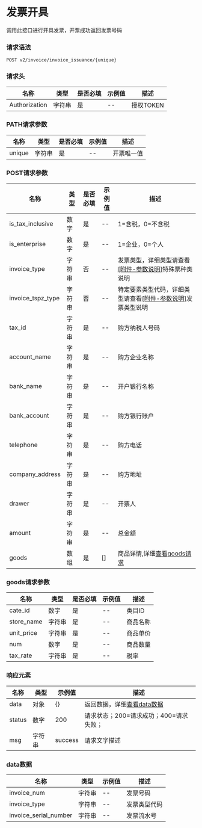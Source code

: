 # 发票开具

调用此接口进行开具发票，开票成功返回发票号码

### 请求语法

```
POST v2/invoice/invoice_issuance/{unique}
```

### 请求头

| 名称 | 类型|是否必填 |示例值| 描述|
|---|---|---|---|---|
| Authorization | 字符串|是|--| 授权TOKEN |

### PATH请求参数

| 名称 | 类型|是否必填 |示例值| 描述|
|---|---|---|---|---|
| unique | 字符串|是|--| 开票唯一值 |

### POST请求参数

| 名称 | 类型|是否必填 |示例值| 描述|
|---|---|---|---|---|
| is_tax_inclusive | 数字|是|--| 1=含税，0=不含税 |
| is_enterprise | 数字|是|--| 1=企业，0=个人 |
| invoice_type | 字符串|否|--| 发票类型，详细类型请查看<a href='/docs/发票开具/附件-参数说明.html#特殊票种类说明'>[附件-参数说明]</a>特殊票种类说明 |
| invoice_tspz_type | 字符串|否|--| 特定要素类型代码，详细类型请查看<a href='/docs/发票开具/附件-参数说明.html#发票类型说明'>[附件-参数说明]</a>发票类型说明 |
| tax_id | 字符串|是|--| 购方纳税人号码 |
| account_name | 字符串|是|--| 购方企业名称 |
| bank_name | 字符串|是|--| 开户银行名称 |
| bank_account | 字符串|是|--| 购方银行账户 |
| telephone | 字符串|是|--| 购方电话 |
| company_address | 字符串|是|--| 购方地址 |
| drawer | 字符串|是|--| 开票人 |
| amount | 字符串|是|--| 总金额 |
| goods | 数组|是|[]| 商品详情,详细[查看goods请求](#goods) |

### <a id='goods'>goods请求参数</a>

| 名称 | 类型|是否必填 |示例值| 描述|
|---|---|---|---|---|
| cate_id | 数字|是|--| 类目ID |
| store_name | 字符串|是|--| 商品名称 |
| unit_price | 字符串|是|--| 商品单价 |
| num | 数字|是|--| 商品数量 |
| tax_rate | 字符串|是|--| 税率 |

### 响应元素

| 名称 | 类型 |示例值| 描述|
|---|---|---|---| 
| data | 对象|{}| 返回数据，详细[查看data数据](#data) |
| status | 数字|200| 请求状态；200=请求成功；400=请求失败； |
| msg | 字符串|success| 请求文字描述 |

### <a id='data'>data数据</a>

| 名称 | 类型 |示例值| 描述|
|---|---|---|---| 
| invoice_num | 字符串|--| 发票号码 |
| invoice_type | 字符串|--| 发票类型代码 |
| invoice_serial_number | 字符串|--| 发票流水号 |
